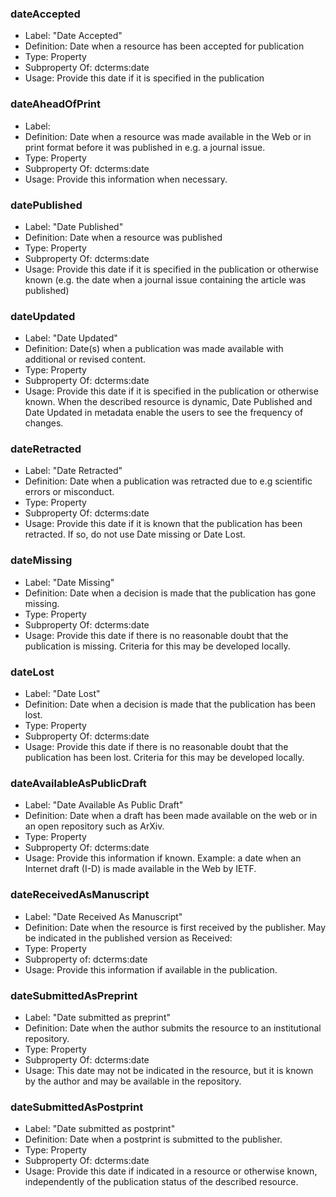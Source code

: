 ### dateAccepted

- Label: "Date Accepted"
- Definition: Date when a resource has been accepted for publication
- Type: Property
- Subproperty Of: dcterms:date
- Usage: Provide this date if it is specified in the publication

### dateAheadOfPrint

- Label: 
- Definition: Date when a resource was made available in the Web or in print format before it was published in e.g. a journal issue.  
- Type: Property
- Subproperty Of: dcterms:date
- Usage: Provide this information when necessary. 

### datePublished

- Label: "Date Published"
- Definition: Date when a resource was published 
- Type: Property
- Subproperty Of: dcterms:date
- Usage: Provide this date if it is specified in the publication or otherwise known (e.g. the date when a journal issue containing the article was published) 

### dateUpdated

- Label: "Date Updated"
- Definition: Date(s) when a publication was made available with additional or revised content. 
- Type: Property
- Subproperty Of: dcterms:date
- Usage: Provide this date if it is specified in the publication or otherwise known. When the described resource is dynamic, Date Published and Date Updated in metadata enable the users to see the frequency of changes.    

### dateRetracted

- Label: "Date Retracted"
- Definition: Date when a publication was retracted due to e.g scientific errors or misconduct. 
- Type: Property
- Subproperty Of: dcterms:date
- Usage: Provide this date if it is known that the publication has been retracted. If so, do not use Date missing or Date Lost. 

### dateMissing

- Label: "Date Missing"
- Definition: Date when a decision is made that the publication has gone missing. 
- Type: Property
- Subproperty Of: dcterms:date
- Usage: Provide this date if there is no reasonable doubt that the publication is missing. Criteria for this may be developed locally. 

### dateLost

- Label: "Date Lost"
- Definition: Date when a decision is made that the publication has been lost. 
- Type: Property
- Subproperty Of: dcterms:date
- Usage: Provide this date if there is no reasonable doubt that the publication has been lost. Criteria for this may be developed locally. 

### dateAvailableAsPublicDraft

- Label: "Date Available As Public Draft"
- Definition: Date when a draft has been made available on the web or in an open repository such as ArXiv. 
- Type: Property
- Subproperty Of: dcterms:date
- Usage: Provide this information if known. Example: a date when an Internet draft (I-D) is made available in the Web by IETF. 

### dateReceivedAsManuscript

- Label: "Date Received As Manuscript"
- Definition: Date when the resource is first received by the publisher. May be indicated in the published version as Received: 
- Type: Property
- Subproperty of: dcterms:date
- Usage: Provide this information if available in the publication. 

### dateSubmittedAsPreprint

- Label: "Date submitted as preprint"
- Definition: Date when the author submits the resource to an institutional repository. 
- Type: Property
- Subproperty Of: dcterms:date
- Usage: This date may not be indicated in the resource, but it is known by the author and may be available in the repository.

### dateSubmittedAsPostprint

- Label: "Date submitted as postprint"
- Definition: Date when a postprint is submitted to the publisher. 
- Type: Property
- Subproperty Of: dcterms:date
- Usage: Provide this date if indicated in a resource or otherwise known, independently of the publication status of the described resource.  

